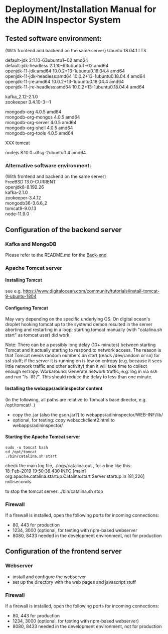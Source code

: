 # Deployment/Installation Manual for the ADIN Inspector System

## Tested software environment:
(With frontend and backend on the same server)
Ubuntu 18.04.1 LTS

default-jdk 2:1.10-63ubuntu1\~02 amd64  
default-jdk-headless 2:1.10-63ubuntu1\~02 amd64  
openjdk-11-jdk:amd64 10.0.2+13-1ubuntu0.18.04.4 amd64  
openjdk-11-jdk-headless:amd64     10.0.2+13-1ubuntu0.18.04.4 amd64  
openjdk-11-jre:amd64 10.0.2+13-1ubuntu0.18.04.4 amd64  
openjdk-11-jre-headless:amd64 10.0.2+13-1ubuntu0.18.04.4 amd64  
  
kafka_2.12-2.1.0   
zookeeper 3.4.10-3--1  
  
mongodb-org 4.0.5 amd64  
mongodb-org-mongos 4.0.5 amd64  
mongodb-org-server 4.0.5 amd64  
mongodb-org-shell 4.0.5 amd64  
mongodb-org-tools 4.0.5 amd64  
  
XXX tomcat  
  
nodejs 8.10.0~dfsg-2ubuntu0.4 amd64  
  
  
### Alternative software environment:
(With frontend and backend on the same server)  
FreeBSD 13.0-CURRENT  
openjdk8-8.192.26  
kafka-2.1.0  
zookeeper-3.4.12  
mongodb36-3.6.6_2  
tomcat9-9.0.13  
node-11.9.0  


## Configuration of the backend server

### Kafka and MongoDB
Please refer to the README.md for the [Back-end](https://github.com/DHSTTOS/implementation/tree/master/Back-end)


### Apache Tomcat server
#### Installing Tomcat
see e.g.
 https://www.digitalocean.com/community/tutorials/install-tomcat-9-ubuntu-1804

#### Configuring Tomcat
May vary depending on the specific underlying OS.
On digital ocean's droplet hooking tomcat up to the systemd demon resulted in the server aborting and restarting in a loop; starting tomcat manually (with "catalina.sh start" as tomcat user) did work.

Note: There can be a possibly long delay (10+ minutes) between starting Tomcat and it actually starting to respond to network access. The reason is that Tomcat needs random numbers on start (reads /dev/random or so) for ssl stuff; if the server it is running on is low on entropy (e.g. because it sees little network traffic and other activity) then it will take time to collect enough entropy.
Workaround: Generate network traffic, e.g. log in via ssh and run "ls -lR /". This should reduce the delay to less than one minute.


#### Installing the webapps/adininspector content
(In the following, all paths are relative to Tomcat's base director, e.g. /opt/tomcat/ .)

- copy the .jar (also the gson.jar?) to webapps/adininspector/WEB-INF/lib/
- optional, for testing: copy websockclient2.html to webapps/adininspector/

#### Starting the Apache Tomcat server
    sudo -u tomcat bash
    cd /opt/tomcat
    ./bin/catalina.sh start

check the main log file, ./logs/catalina.out , for a line like this:  
    18-Feb-2019 19:50:36.430 INFO [main] org.apache.catalina.startup.Catalina.start Server startup in [81,226] milliseconds

to stop the tomcat server:
    ./bin/catalina.sh stop


### Firewall
If a firewall is installed, open the following ports for incoming connections:
- 80, 443 for production
- 1234, 3000 (optional, for testing with npm-based webserver
- 8080, 8433 needed in the development environment, not for production

## Configuration of the frontend server
### Webserver
- install and configure the webserver
- set up the directory with the web pages and javascript stuff

### Firewall
If a firewall is installed, open the following ports for incoming connections:
- 80, 443 for production
- 1234, 3000 (optional, for testing with npm-based webserver)
- 8080, 8433 needed in the development environment, not for production

